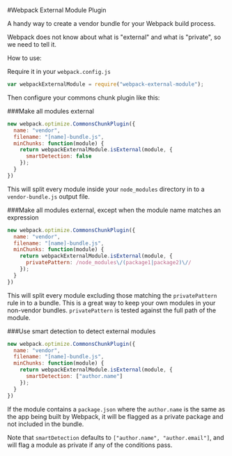 #Webpack External Module Plugin

A handy way to create a vendor bundle for your Webpack build process.

Webpack does not know about what is "external" and what is "private", so we need to tell it.

How to use:

Require it in your `webpack.config.js`
```js
var webpackExternalModule = require("webpack-external-module");
```

Then configure your commons chunk plugin like this:

###Make all modules external
```js
new webpack.optimize.CommonsChunkPlugin({
  name: "vendor",
  filename: "[name]-bundle.js",
  minChunks: function(module) {
    return webpackExternalModule.isExternal(module, {
      smartDetection: false
    });
  }
})
```
This will split every module inside your `node_modules` directory in to a `vendor-bundle.js` output file.

###Make all modules external, except when the module name matches an expression
```js
new webpack.optimize.CommonsChunkPlugin({
  name: "vendor",
  filename: "[name]-bundle.js",
  minChunks: function(module) {
    return webpackExternalModule.isExternal(module, {
      privatePattern: /node_modules\/(package1|package2)\//
    });
  }
})
```
This will split every module excluding those matching the `privatePattern` rule in to a bundle. This is a great way to keep your own modules in your non-vendor bundles. `privatePattern` is tested against the full path of the module.

###Use smart detection to detect external modules
```js
new webpack.optimize.CommonsChunkPlugin({
  name: "vendor",
  filename: "[name]-bundle.js",
  minChunks: function(module) {
    return webpackExternalModule.isExternal(module, {
      smartDetection: ["author.name"]
    });
  }
})
```
If the module contains a `package.json` where the `author.name` is the same as the app being built by Webpack, it will be flagged as a private package and not included in the bundle.

Note that `smartDetection` defaults to `["author.name", "author.email"]`, and will flag a module as private if any of the conditions pass.
